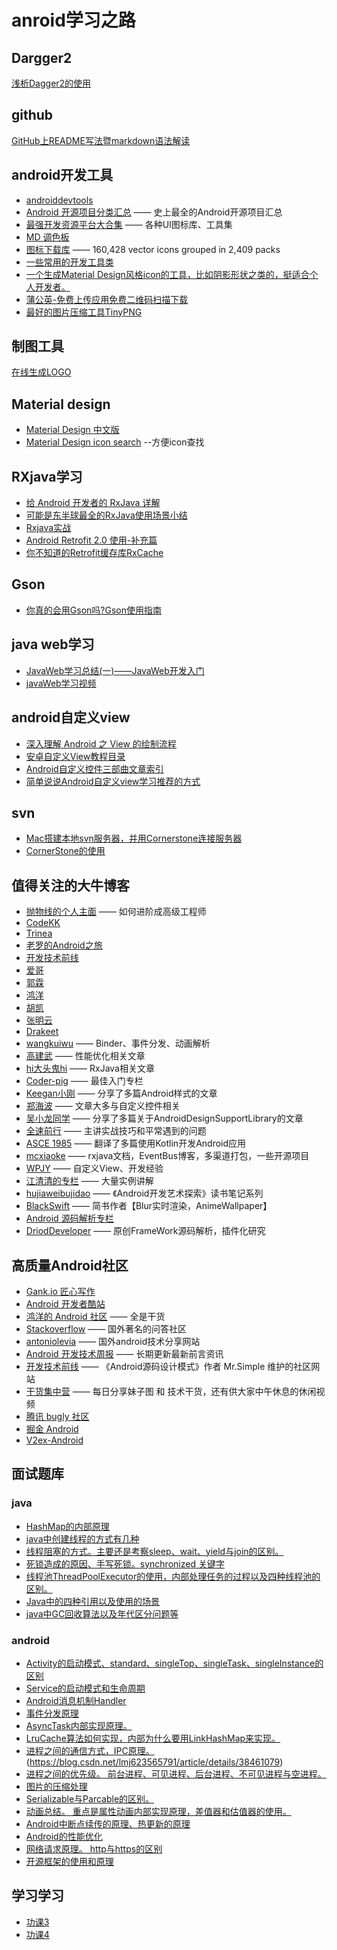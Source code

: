 # anroid学习之路
## Dargger2
[浅析Dagger2的使用](http://www.cnblogs.com/all88/p/5788556.html)

## github
[GitHub上README写法暨markdown语法解读](http://www.tuicool.com/articles/zIJrEjn)

## android开发工具
* [androiddevtools](http://www.androiddevtools.cn/)
* [Android 开源项目分类汇总](https://github.com/Trinea/android-open-project) —— 史上最全的Android开源项目汇总
* [最强开发资源平台大合集](http://www.oschina.net/question/2285044_219206?fromerr=gEGePPMG) —— 各种UI图标库、工具集
* [MD 调色板](http://www.materialpalette.com)
* [图标下载库](http://www.flaticon.com) —— 160,428 vector icons grouped in 2,409 packs
* [一些常用的开发工具类](https://github.com/l123456789jy/Lazy)
* [一个生成Material Design风格icon的工具，比如阴影形状之类的，挺适合个人开发者。](https://github.com/Maddoc42/Android-Material-Icon-Generator)
* [蒲公英-免费上传应用免费二维码扫描下载](https://fir.im/)
* [最好的图片压缩工具TinyPNG](https://tinypng.com/)

## 制图工具
[在线生成LOGO](http://www.logoko.com.cn/)

## Material design
* [Material Design 中文版](http://www.apkbus.com/design/lists.html)
* [Material Design icon search](https://material.io/icons/) --方便icon查找

## RXjava学习
* [给 Android 开发者的 RxJava 详解](http://gank.io/post/560e15be2dca930e00da1083)
* [可能是东半球最全的RxJava使用场景小结](http://blog.csdn.net/theone10211024/article/details/50435325)
* [Rxjava实战](http://www.jianshu.com/p/64aa976a46be)
* [Android Retrofit 2.0 使用-补充篇](http://wuxiaolong.me/2016/06/18/retrofits/)
* [你不知道的Retrofit缓存库RxCache](http://www.jianshu.com/p/b58ef6b0624b)

## Gson
* [你真的会用Gson吗?Gson使用指南](https://www.jianshu.com/p/e740196225a4)

## java web学习
* [JavaWeb学习总结(一)——JavaWeb开发入门](http://www.cnblogs.com/xdp-gacl/p/3729033.html)
* [javaWeb学习视频](http://www.maiziedu.com/course/java/)

## android自定义view
* [深入理解 Android 之 View 的绘制流程](http://www.cnblogs.com/jycboy/p/6219915.html)
* [安卓自定义View教程目录](http://www.gcssloop.com/customview/CustomViewIndex)
* [Android自定义控件三部曲文章索引](http://blog.csdn.net/harvic880925/article/details/50995268)
* [简单说说Android自定义view学习推荐的方式](http://blog.csdn.net/wingichoy/article/details/50483101)

## svn
* [Mac搭建本地svn服务器，并用Cornerstone连接服务器](http://www.cnblogs.com/czq1989/p/4913692.html)
* [CornerStone的使用](http://www.jianshu.com/p/7f5c019c528b)

## 值得关注的大牛博客
* [抛物线的个人主面](http://hencoder.com/) —— 如何进阶成高级工程师
* [CodeKK](http://a.codekk.com/) 
* [Trinea](http://www.trinea.cn/) 
* [老罗的Android之旅](http://blog.csdn.net/Luoshengyang) 
* [开发技术前线](http://www.devtf.cn/) 
* [爱哥](http://blog.csdn.net/aigestudio)  
* [郭霖](http://blog.csdn.net/guolin_blog) 
* [鸿洋](http://blog.csdn.net/lmj623565791) 
* [胡凯](http://hukai.me) 
* [张明云](http://www.jianshu.com/users/e6885381f7d4/latest_articles)
* [Drakeet](http://drakeet.me) 
* [wangkuiwu](http://wangkuiwu.github.io) —— Binder、事件分发、动画解析
* [高建武](http://www.jianshu.com/users/FK4sc4/latest_articles) —— 性能优化相关文章
* [hi大头鬼hi](http://blog.csdn.net/lzyzsd) —— RxJava相关文章
* [Coder-pig](http://blog.csdn.net/coder_pig) —— 最佳入门专栏
* [Keegan小刚](http://keeganlee.me/) —— 分享了多篇Android样式的文章
* [郑海波](http://blog.csdn.net/NUPTboyZHB/) —— 文章大多与自定义控件相关
* [吴小龙同学](http://wuxiaolong.me/) —— 分享了多篇关于AndroidDesignSupportLibrary的文章
* [全速前行](http://blog.csdn.net/lincyang) —— 主讲实战技巧和平常遇到的问题
* [ASCE 1985](http://blog.csdn.net/asce1885) —— 翻译了多篇使用Kotlin开发Android应用
* [mcxiaoke](http://blog.mcxiaoke.com) —— rxjava文档，EventBus博客，多渠道打包，一些开源项目
* [WPJY](http://blog.csdn.net/wangjinyu501?viewmode=contents) —— 自定义View、开发经验
* [江清清的专栏](http://blog.csdn.net/developer_jiangqq) —— 大量实例讲解
* [hujiaweibujidao](http://hujiaweibujidao.github.io) —— 《Android开发艺术探索》读书笔记系列
* [BlackSwift](http://www.jianshu.com/users/b99b0edd4e77/latest_articles) —— 简书作者【Blur实时渲染，AnimeWallpaper】
* [Android 源码解析专栏](http://blog.csdn.net/qq_23547831?viewmode=contents)
* [DriodDeveloper](http://blog.csdn.net/hejjunlin) —— 原创FrameWork源码解析，插件化研究

## 高质量Android社区
* [Gank.io 匠心写作](http://gank.io/post/published)
* [Android 开发者酷站](https://www.diycode.cc/sites)
* [鸿洋的 Android 社区](http://xueandroid.com/index) —— 全是干货
* [Stackoverflow](http://stackoverflow.com/questions/tagged/android) —— 国外著名的问答社区
* [antoniolevia](http://antonioleiva.com) —— 国外android技术分享网站
* [Android 开发技术周报](http://www.androidweekly.cn) —— 长期更新最新前言资讯
* [开发技术前线](http://www.devtf.cn/) —— 《Android源码设计模式》作者 Mr.Simple 维护的社区网站
* [干货集中营](http://gank.io) —— 每日分享妹子图 和 技术干货，还有供大家中午休息的休闲视频
* [腾讯 bugly 社区](http://bugly.qq.com/bbs/forum.php?mod=forumdisplay&fid=39) 
* [掘金 Android](http://gold.xitu.io/explore/android)
* [V2ex-Android](https://www.v2ex.com/go/android)

## 面试题库
### java
* [HashMap的内部原理](https://juejin.im/post/5b7991fc51882542f25a4e76)
* [java中创建线程的方式有几种](https://blog.csdn.net/longshengguoji/article/details/41126119)
* [线程阻塞的方式。主要还是考察sleep、wait、yield与join的区别。](https://www.cnblogs.com/aspirant/p/8876670.html)
* [死锁造成的原因、手写死锁。synchronized 关键字](https://juejin.im/post/5aaf6ee76fb9a028d3753534)
* [线程池ThreadPoolExecutor的使用，内部处理任务的过程以及四种线程池的区别。](https://blog.csdn.net/xiaoxiaoxuanao/article/details/78737085)
* [Java中的四种引用以及使用的场景](https://blog.csdn.net/u014532217/article/details/79184412)
* [java中GC回收算法以及年代区分问题等](https://segmentfault.com/a/1190000016187449)

### android
* [Activity的启动模式、standard、singleTop、singleTask、singleInstance的区别](https://blog.csdn.net/zivensonice/article/details/51569502)
* [Service的启动模式和生命周期](https://blog.csdn.net/carson_ho/article/details/53160137)
* [Android消息机制Handler](https://blog.csdn.net/u013637594/article/details/80384760)
* [事件分发原理](https://blog.csdn.net/u013637594/article/details/82493350)
* [AsyncTask内部实现原理。](https://blog.csdn.net/u013637594/article/details/81698881)
* [LruCache算法如何实现，内部为什么要用LinkHashMap来实现。 ](https://blog.csdn.net/u013637594/article/details/81866582)
* [进程之间的通信方式，IPC原理。](https://blog.csdn.net/u011240877/article/details/72863432) (https://blog.csdn.net/lmj623565791/article/details/38461079)
* [进程之间的优先级。 前台进程、可见进程、后台进程、不可见进程与空进程。](https://blog.csdn.net/wuseyukui/article/details/48004687)
* [图片的压缩处理](https://juejin.im/entry/583bc1d0a22b9d006a8a7a72)
* [Serializable与Parcable的区别。](https://www.pornhub.com/)
* [动画总结。 重点是属性动画内部实现原理，差值器和估值器的使用。](https://www.pornhub.com/)
* [Android中断点续传的原理、热更新的原理](https://www.pornhub.com/)
* [Android的性能优化](https://www.pornhub.com/)
* [网络请求原理。 http与https的区别](https://www.pornhub.com/)
* [开源框架的使用和原理](https://www.pornhub.com/)



## 学习学习
* [功课3](https://www.pornhub.com/)
* [功课4](https://spankbang.com)


